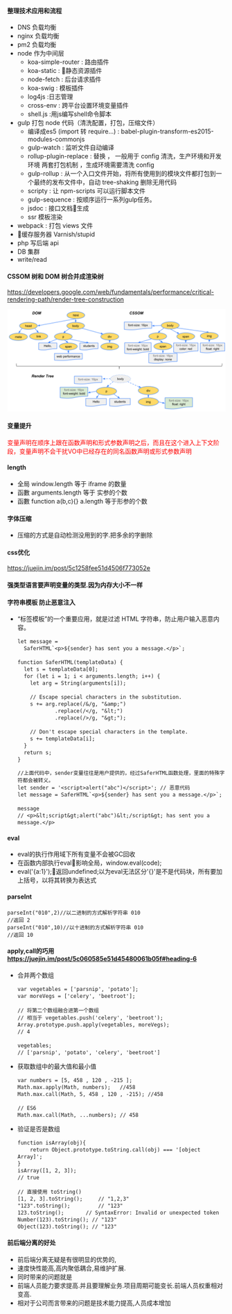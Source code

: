 #### 整理技术应用和流程
- DNS 负载均衡
- nginx 负载均衡
- pm2 负载均衡
- node 作为中间层
    - koa-simple-router : 路由插件
    - koa-static : 静态资源插件
    - node-fetch : 后台请求插件
    - koa-swig : 模板插件
    - log4js :日志管理
    - cross-env : 跨平台设置环境变量插件
    - shell.js :用js编写shell命令脚本
- gulp 打包 node 代码（清洗配置，打包，压缩文件）
    - 编译成es5 (import 转 require...) : babel-plugin-transform-es2015-modules-commonjs
    - gulp-watch : 监听文件自动编译
    - rollup-plugin-replace : 替换 ， 一般用于 config 清洗，生产环境和开发环境 两套打包机制 ，生成环境需要清洗 config
    - gulp-rollup : 从一个入口文件开始，将所有使用到的模块文件都打包到一个最终的发布文件中，自动 tree-shaking 删除无用代码
    - scripty : 让 npm-scripts 可以运行脚本文件
    - gulp-sequence : 按顺序运行一系列gulp任务。
    - jsdoc : 接口文档生成
    - ssr 模板渲染
- webpack : 打包 views 文件
- 缓存服务器 Varnish/stupid
- php 写后端 api
- DB 集群
- write/read

#### CSSOM 树和 DOM 树合并成渲染树

https://developers.google.com/web/fundamentals/performance/critical-rendering-path/render-tree-construction

![render-tree-construction](./imgs/开学典礼/render-tree-construction.png)

#### 变量提升
<font color=#ff0000>变量声明在顺序上跟在函数声明和形式参数声明之后，而且在这个进入上下文阶段，变量声明不会干扰VO中已经存在的同名函数声明或形式参数声明</font>

#### length
- 全局 window.length 等于 iframe 的数量
- 函數 arguments.length 等于 实参的个数
- 函數 function a(b,c){}  a.length 等于形参的个数

#### 字体压缩
- 压缩的方式是自动检测没用到的字.把多余的字删除

#### css优化
https://juejin.im/post/5c1258fee51d4506f773052e

#### 强类型语言要声明变量的类型.因为内存大小不一样

#### 字符串模板 防止恶意注入
- “标签模板”的一个重要应用，就是过滤 HTML 字符串，防止用户输入恶意内容。
    ```$xslt
    let message =
      SaferHTML`<p>${sender} has sent you a message.</p>`;

    function SaferHTML(templateData) {
      let s = templateData[0];
      for (let i = 1; i < arguments.length; i++) {
        let arg = String(arguments[i]);

        // Escape special characters in the substitution.
        s += arg.replace(/&/g, "&amp;")
                .replace(/</g, "&lt;")
                .replace(/>/g, "&gt;");

        // Don't escape special characters in the template.
        s += templateData[i];
      }
      return s;
    }
    ```

    ```$xslt
    //上面代码中，sender变量往往是用户提供的，经过SaferHTML函数处理，里面的特殊字符都会被转义。
    let sender = '<script>alert("abc")</script>'; // 恶意代码
    let message = SaferHTML`<p>${sender} has sent you a message.</p>`;

    message
    // <p>&lt;script&gt;alert("abc")&lt;/script&gt; has sent you a message.</p>
    ```

#### eval
  - eval的执行作用域下所有变量不会被GC回收
  - 在函数内部执行eval影响全局，window.eval(code);
  - eval('{a:1}');返回undefined;以为eval无法区分'{}'是不是代码块，所有要加上括号，以将其转换为表达式

#### parseInt
```$xslt
parseInt("010",2)//以二进制的方式解析字符串 010
//返回 2
parseInt("010",10)//以十进制的方式解析字符串 010
//返回 10
```


#### apply,call的巧用 https://juejin.im/post/5c060585e51d45480061b05f#heading-6
- 合并两个数组
  ```
  var vegetables = ['parsnip', 'potato'];
  var moreVegs = ['celery', 'beetroot'];

  // 将第二个数组融合进第一个数组
  // 相当于 vegetables.push('celery', 'beetroot');
  Array.prototype.push.apply(vegetables, moreVegs);
  // 4

  vegetables;
  // ['parsnip', 'potato', 'celery', 'beetroot']
  ```
- 获取数组中的最大值和最小值
  ```
  var numbers = [5, 458 , 120 , -215 ];
  Math.max.apply(Math, numbers);   //458
  Math.max.call(Math, 5, 458 , 120 , -215); //458

  // ES6
  Math.max.call(Math, ...numbers); // 458
  ```

- 验证是否是数组
  ```
  function isArray(obj){
      return Object.prototype.toString.call(obj) === '[object Array]';
  }
  isArray([1, 2, 3]);
  // true

  // 直接使用 toString()
  [1, 2, 3].toString(); 	// "1,2,3"
  "123".toString(); 		// "123"
  123.toString(); 		// SyntaxError: Invalid or unexpected token
  Number(123).toString(); // "123"
  Object(123).toString(); // "123"
  ```

#### 前后端分离的好处
- 前后端分离无疑是有很明显的优势的,
- 速度快性能高,高内聚低耦合,易维护扩展.
- 同时带来的问题就是
- 前端人员能力要求提高.并且要理解业务.项目周期可能变长.前端人员权重相对变高.
- 相对于公司而言带来的问题是技术能力提高,人员成本增加
